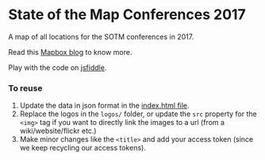 # State of the Map Conferences 2017

A map of all locations for the SOTM conferences in 2017.

Read this [Mapbox blog](https://blog.mapbox.com/maps-mapbox-and-state-of-the-map-7e7a6f196962) to know more.

Play with the code on [jsfiddle](https://jsfiddle.net/rasagy/dsd1wg2v/).

### To reuse
1. Update the data in json format in the [index.html file](https://github.com/rasagy/sotm2017/blob/master/index.html#L21-L146).
2. Replace the logos in the `logos/` folder, or update the `src` property for the `<img>` tag if you want to directly link the images to a url (from a wiki/website/flickr etc.)
3. Make minor changes like the `<title>` and add your access token (since we keep recycling our access tokens).
